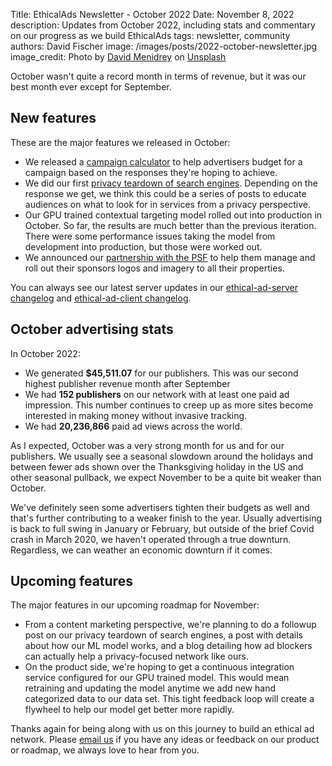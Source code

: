 Title: EthicalAds Newsletter - October 2022
Date: November 8, 2022
description: Updates from October 2022, including stats and commentary on our progress as we build EthicalAds
tags: newsletter, community
authors: David Fischer
image: /images/posts/2022-october-newsletter.jpg
image_credit: <span>Photo by <a href="https://unsplash.com/@cazault?utm_source=unsplash&utm_medium=referral&utm_content=creditCopyText">David Menidrey</a> on <a href="https://unsplash.com/s/photos/halloween?utm_source=unsplash&utm_medium=referral&utm_content=creditCopyText">Unsplash</a></span>


October wasn't quite a record month in terms of revenue,
but it was our best month ever except for September.


## New features

These are the major features we released in October:

* We released a [campaign calculator]({filename}../pages/advertisers-calculator.md)
  to help advertisers budget for a campaign based on the responses they're hoping to achieve.
* We did our first [privacy teardown of search engines]({filename}../posts/2022-privacy-teardown-search-engines.md).
  Depending on the response we get, we think this could be a series of posts
  to educate audiences on what to look for in services from a privacy perspective.
* Our GPU trained contextual targeting model rolled out into production in October.
  So far, the results are much better than the previous iteration.
  There were some performance issues taking the model from development into production,
  but those were worked out.
* We announced our
  [partnership with the PSF]({filename}../posts/psf-ethicalads-partnership.md)
  to help them manage and roll out their sponsors logos and imagery to all their properties.

You can always see our latest server updates in our [ethical-ad-server changelog](https://ethical-ad-server.readthedocs.io/en/latest/developer/changelog.html) and [ethical-ad-client changelog](https://ethical-ad-client.readthedocs.io/en/latest/changelog.html).


## October advertising stats

[comment]: https://server.ethicalads.io/publisher/all/report/?start_date=2022-10-01&end_date=2022-10-31&campaign_type=paid&revenue_share_percentage=All+shares&sort=name

In October 2022:

* We generated **$45,511.07** for our publishers. This was our second highest publisher revenue month after September
* We had **152 publishers** on our network with at least one paid ad impression.
  This number continues to creep up as more sites become interested in making money without invasive tracking.
* We had **20,236,866** paid ad views across the world.

As I expected, October was a very strong month for us and for our publishers.
We usually see a seasonal slowdown around the holidays and between fewer ads shown over the Thanksgiving holiday
in the US and other seasonal pullback, we expect November to be a quite bit weaker than October.

We've definitely seen some advertisers tighten their budgets as well and that's further contributing to a weaker finish to the year.
Usually advertising is back to full swing in January or February,
but outside of the brief Covid crash in March 2020,
we haven't operated through a true downturn.
Regardless, we can weather an economic downturn if it comes.



## Upcoming features

The major features in our upcoming roadmap for November:

* From a content marketing perspective, we're planning to do a followup post
  on our privacy teardown of search engines,
  a post with details about how our ML model works,
  and a blog detailing how ad blockers can actually help a privacy-focused network like ours.
* On the product side, we're hoping to get a continuous integration service configured
  for our GPU trained model. This would mean retraining and updating the model anytime
  we add new hand categorized data to our data set.
  This tight feedback loop will create a flywheel to help our model get better more rapidly.

Thanks again for being along with us on this journey to build an ethical ad network.
Please [email us](mailto:ads@ethicalads.io) if you have any ideas or feedback on our product or roadmap,
we always love to hear from you.
